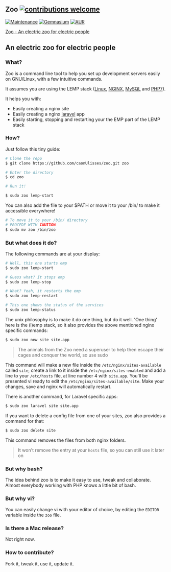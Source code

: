 ## Zoo [![contributions welcome](https://img.shields.io/badge/contributions-welcome-brightgreen.svg?style=flat)](https://github.com/caonUlisses/zoo/issues)
[![Maintenance](https://img.shields.io/maintenance/yes/2017.svg)]()
[![Gemnasium](https://img.shields.io/gemnasium/mathiasbynens/he.svg)]()
[![AUR](https://img.shields.io/aur/license/yaourt.svg)]()

[Zoo - An electric zoo for electric people](img/logo.png)

## An electric zoo for electric people

### What?

Zoo is a command line tool to help you set up development servers easily on GNU/Linux, with a few intuitive commands.

It assumes you are using the LEMP stack ([Linux](https://www.linuxfoundation.org/), [NGINX](https://nginx.org/en/), [MySQL](https://www.mysql.com/) and [PHP7](https://secure.php.net/manual/en/intro-whatis.php)).

It helps you with:

+ Easily creating a nginx site
+ Easily creating a nginx [laravel](https://laravel.com/) app
+ Easily starting, stopping and restarting your the EMP part of the LEMP stack

### How?

Just follow this tiny guide:

```bash
# Clone the repo
$ git clone https://github.com/caonUlisses/zoo.git zoo

# Enter the directory
$ cd zoo

# Run it!

$ sudo zoo lemp-start

```

You can also add the file to your $PATH or move it to your /bin/ to make it accessible everywhere!

```bash
# To move it to your /bin/ directory
# PROCEDE WITH CAUTION
$ sudo mv zoo /bin/zoo

```

### But what does it do?

The following commands are at your display:

```bash
# Well, this one starts emp
$ sudo zoo lemp-start

# Guess what? It stops emp
$ sudo zoo lemp-stop

# What? Yeah, it restarts the emp
$ sudo zoo lemp-restart

# This one shows the status of the services
$ sudo zoo lemp-status

```

The unix philosophy is to make it do one thing, but do it well. 'One thing' here is the (l)emp stack, so it also provides the above mentioned nginx specific commands:

```bash
$ sudo zoo new site site.app

```

> The animals from the Zoo need a superuser to help then escape their cages and conquer the world, so use sudo


This command will make a new file inside the `/etc/nginx/sites-available` called `site`, create a link to it inside the `/etc/nginx/sites-enabled` and add a line to your `/etc/hosts` file, at line number 4 with `site.app`. You'll be presented vi ready to edit the `/etc/nginx/sites-available/site`.
Make your changes, save and nginx will automatically restart.


There is another command, for Laravel specific apps:

```bash
$ sudo zoo laravel site site.app

``` 

If you want to delete a config file from one of your sites, zoo also provides a command for that:

```bash
$ sudo zoo delete site

```

This command removes the files from both nginx folders.

> It won't remove the entry at your `hosts` file, so you can still use it later on


### But why bash?

The idea behind zoo is to make it easy to use, tweak and collaborate. Almost everybody working with PHP knows a little bit of bash.

### But why vi?

You can easily change vi with your editor of choice, by editing the `EDITOR` variable inside the `zoo` file.

### Is there a Mac release?

Not right now.

### How to contribute?

Fork it, tweak it, use it, update it.


